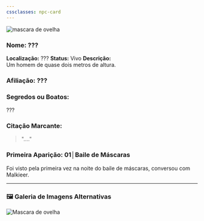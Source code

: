 ```yaml
---
cssclasses: npc-card
---
```


<img src="mascara_de_ovelha.png" alt="mascara de ovelha" />

### **Nome:** ???
**Localização:** ???
**Status:** Vivo
**Descrição:**  
Um homem de quase dois metros de altura.

### **Afiliação:** ???


### **Segredos ou Boatos:**  
???

### **Citação Marcante:**  
> "...."

### **Primeira Aparição:** 01│Baile de Máscaras
Foi visto pela primeira vez na noite do baile de máscaras, conversou com Malkieer.


---

### 🖼️ **Galeria de Imagens Alternativas**

<div class="npc-gallery">
    <img src="mascara_de_ovelha.png" alt="Mascara de ovelha" />
</div>

